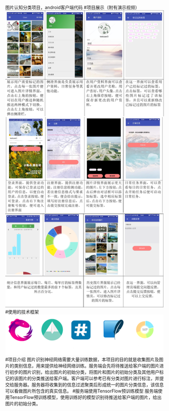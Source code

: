 图片认知分类项目，android客户端代码
#项目展示（附有演示视频）
![](./演示图片/pic1.png)
![](./演示图片/pic2.png)
![](./演示图片/pic3.png)
#使用的技术框架
![](./演示图片/pic4.png)
#项目介绍
图片识别神经网络需要大量训练数据，本项目的目的就是收集图片及图片的类别信息，用来提供给神经网络训练。服务端会先将待推送给客户端的图片进行初步的图片识别，给出图片的初始分类，将图片和图片的初始分类及其他用户标记的该图片的分类推送给客户端。客户端可以参考已有分类对图片进行标注，并提交给服务器。服务器将收集到的信息过滤聚类后形成统一的图片分类信息，该信息可以看做图片所包含的真实信息。
#服务端使用TensorFlow预训练模型
服务端使用TensorFlow预训练模型，使用训练好的模型识别待推送给客户端的图片，给出图片的初始分类。
